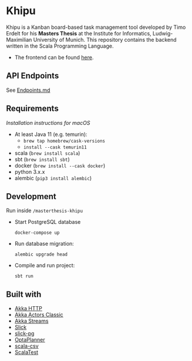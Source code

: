# Khipu

Khipu is a Kanban board-based task management tool developed by Timo Erdelt for his __Masters Thesis__ at the Institute for Informatics, Ludwig-Maximilian University of Munich. This repository contains the backend written in the Scala Programming Language. 

- The frontend can be found [here](https://github.com/tmrdlt/masterthesis-khipu-frontend).

## API Endpoints
See [Endpoints.md](Endpoints.md)

## Requirements
_Installation instructions for macOS_
- At least Java 11 (e.g. temurin):
    - `brew tap homebrew/cask-versions`
    - `install --cask temurin11`
- scala (`brew install scala`)
- sbt (`brew install sbt`)
- docker (`brew install --cask docker`)
- python 3.x.x
- alembic (`pip3 install alembic`)


## Development
Run inside `/masterthesis-khipu`
- Start PostgreSQL database
  ```
  docker-compose up
  ```
- Run database migration:
  ```
  alembic upgrade head
  ```
- Compile and run project:
  ```
  sbt run
  ```

## Built with
- [Akka HTTP](https://doc.akka.io/docs/akka-http/current/index.html)
- [Akka Actors Classic](https://doc.akka.io/docs/akka/current/index-classic.html)
- [Akka Streams](https://doc.akka.io/docs/akka/current/stream/index.html)
- [Slick](https://scala-slick.org/)
- [slick-pg](https://github.com/tminglei/slick-pg)
- [OptaPlanner](https://www.optaplanner.org/)
- [scala-csv](https://github.com/tototoshi/scala-csv)
- [ScalaTest](https://www.scalatest.org/)
